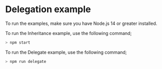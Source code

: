 # Delegation example

To run the examples, make sure you have Node.js 14 or greater installed.

To run the Inheritance example, use the following command;

```bash
> npm start
```

To run the Delegate example, use the following command;

```bash
> npm run delegate
```
